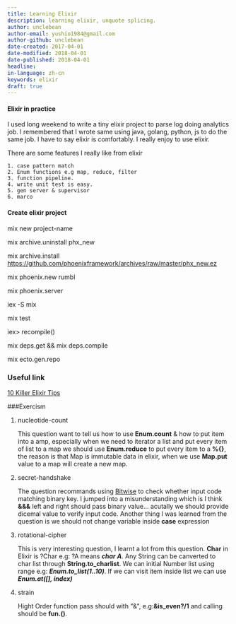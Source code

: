 ```yaml
---
title: Learning Elixir
description: learning elixir, unquote splicing.
author: unclebean
author-email: yushio1984@gmail.com
author-github: unclebean
date-created: 2017-04-01
date-modified: 2018-04-01
date-published: 2018-04-01
headline:
in-language: zh-cn
keywords: elixir
draft: true
---
```


#### Elixir in practice

  I used long weekend to write a tiny elixir project to parse log doing analytics job. I remembered that I wrote same using java, golang, python, js to do the same job. I have to say elixir is comfortably. I really enjoy to use elixir. 

  There are some features I really like from elixir

    1. case pattern match
    2. Enum functions e.g map, reduce, filter
    3. function pipeline.
    4. write unit test is easy.
    5. gen server & supervisor 
    6. marco 

#### Create elixir project

  mix new project-name

  mix archive.uninstall phx_new

  mix archive.install https://github.com/phoenixframework/archives/raw/master/phx_new.ez

  mix phoenix.new rumbl

  mix phoenix.server

  iex -S mix

  mix test

  iex> recompile()

  mix deps.get && mix deps.compile

  mix ecto.gen.repo

### Useful link

[10 Killer Elixir Tips](https://medium.com/blackode/10-killer-elixir-tips-2-c5f87f8a70c8)

###Exercism

1. nucleotide-count

   This question want to tell us how to use **Enum.count** & how to put item into a amp, especially when we need to iterator a list and put every item of list to a map we should use **Enum.reduce** to put every item to a **%{}**, the reason is that Map is immutable data in elixir, when we use **Map.put** value to a map will create a new map.  

2. secret-handshake

   The question recommands using [Bitwise](https://hexdocs.pm/elixir/Bitwise.html) to check whether input code matching binary key. I jumped into a misunderstanding which is I think **&&&** left and right should pass binary value... acutally we should provide dicemal value to verify input code. Another thing I was learned from the question is we should not change variable inside **case** expression

3. rotational-cipher

   This is very interesting question, I learnt a lot from this question. **Char** in Elixir is ?Char e.g: ?A means ***char A***. Any String can be canverted to char list through **String.to_charlist**. We can initial Number list using range e.g: ***Enum.to_list(1..10)***. If we can visit item inside list we can use ***Enum.at([], index)***

4. strain

   Hight Order function pass should with "&", e.g:**&is_even?/1** and calling should be **fun.()**.